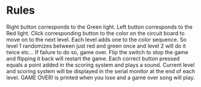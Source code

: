 # Rules
Right button corresponds to the Green light. 
Left button corresponds to the Red light.
Click corresponding button to the color on the circuit board to move on to the next level. 
Each level adds one to the color sequence. So level 1 randomizes between just red and green once and level 2 will do it twice etc... 
If failure to do so, game over. 
Flip the switch to stop the game and flipping it back will restart the game. 
Each correct button pressed equals a point added in the scoring system and plays a sound.
Current level and scoring system will be displayed in the serial monitor at the end of each level. 
GAME OVER! is printed when you lose and a game over song will play. 
